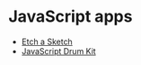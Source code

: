 # JavaScript apps



- [Etch a Sketch]((https://abonmassip.github.io/JSapps/EtchASketch/index.html))
- [JavaScript Drum Kit](https://abonmassip.github.io/JSapps/JSdrumKit/index.html)

